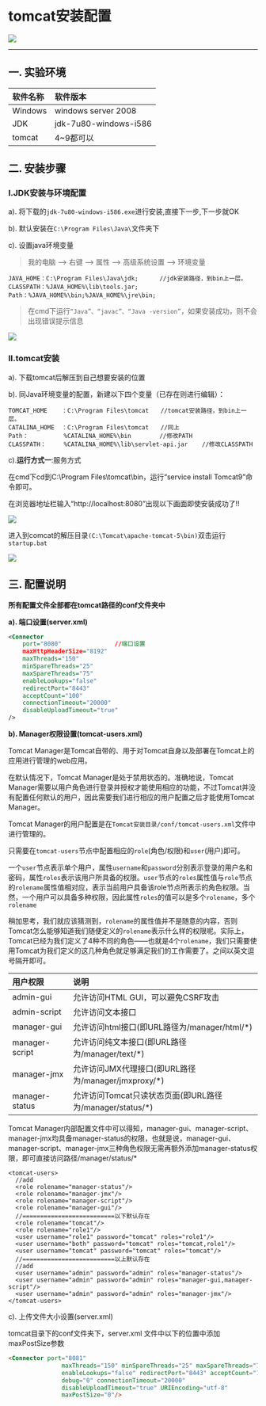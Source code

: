 # tomcat安装配置

![](/weakPassword/image/tomcat-logo.png)

---

## 一. 实验环境

| 软件名称 | 软件版本 |
| :--- | :--- |
| Windows | windows server 2008 |
| JDK | jdk-7u80-windows-i586 |
| tomcat | 4~9都可以 |

## 二. 安装步骤

### I.JDK安装与环境配置

a\). 将下载的`jdk-7u80-windows-i586.exe`进行安装,直接下一步,下一步就OK

b\). 默认安装在`C:\Program Files\Java\`文件夹下

c\). 设置java环境变量

> 我的电脑 --&gt; 右键 --&gt; 属性 --&gt; 高级系统设置 --&gt; 环境变量

```
JAVA_HOME：C:\Program Files\Java\jdk;      //jdk安装路径，到bin上一层。
CLASSPATH：%JAVA_HOME%\lib\tools.jar;
Path：%JAVA_HOME%\bin;%JAVA_HOME%\jre\bin;
```

> 在cmd下运行`“Java”、“javac”、“Java -version”`，如果安装成功，则不会出现错误提示信息

![](/weakPassword/image/tomcat_1.png)

### II.tomcat安装

a\). 下载tomcat后解压到自己想要安装的位置

b\). 同Java环境变量的配置，新建以下四个变量（已存在则进行编辑）：

```
TOMCAT_HOME    ：C:\Program Files\tomcat　　//tomcat安装路径，到bin上一层。
CATALINA_HOME  ：C:\Program Files\tomcat　　//同上
Path：          %CATALINA_HOME%\bin        //修改PATH
CLASSPATH：     %CATALINA_HOME%\lib\servlet-api.jar    //修改CLASSPATH
```

c\).**运行方式一**:服务方式

在cmd下cd到C:\Program Files\tomcat\bin，运行“service install Tomcat9”命令即可。

在浏览器地址栏输入“http://localhost:8080”出现以下画面即使安装成功了!!

![](/weakPassword/image/tomcat_3.png)

进入到comcat的解压目录`(C:\Tomcat\apache-tomcat-5\bin)`双击运行`startup.bat`

![](/weakPassword/image/tomcat_2.png)

## 三. 配置说明

**所有配置文件全部都在tomcat路径的conf文件夹中**

**a\). 端口设置\(server.xml\)**

```xml
<Connector 
    port="8080"               //端口设置
    maxHttpHeaderSize="8192"
    maxThreads="150"
    minSpareThreads="25"
    maxSpareThreads="75"
    enableLookups="false"
    redirectPort="8443"
    acceptCount="100"
    connectionTimeout="20000"
    disableUploadTimeout="true"
/>
```

**b\). Manager权限设置\(tomcat-users.xml\)**

Tomcat Manager是Tomcat自带的、用于对Tomcat自身以及部署在Tomcat上的应用进行管理的web应用。

在默认情况下，Tomcat Manager是处于禁用状态的。准确地说，Tomcat Manager需要以用户角色进行登录并授权才能使用相应的功能，不过Tomcat并没有配置任何默认的用户，因此需要我们进行相应的用户配置之后才能使用Tomcat Manager。

Tomcat Manager的用户配置是在`Tomcat安装目录/conf/tomcat-users.xml`文件中进行管理的。

只需要在`tomcat-users`节点中配置相应的`role`\(角色/权限\)和`user`\(用户\)即可。

一个`user`节点表示单个用户，属性`username`和`password`分别表示登录的用户名和密码，属性`roles`表示该用户所具备的权限。`user`节点的`roles`属性值与`role`节点的`rolename`属性值相对应，表示当前用户具备该role节点所表示的角色权限。当然，一个用户可以具备多种权限，因此属性`roles`的值可以是多个`rolename`，多个`rolename`

稍加思考，我们就应该猜测到，`rolename`的属性值并不是随意的内容，否则Tomcat怎么能够知道我们随便定义的`rolename`表示什么样的权限呢。实际上，Tomcat已经为我们定义了4种不同的角色——也就是4个`rolename`，我们只需要使用Tomcat为我们定义的这几种角色就足够满足我们的工作需要了。之间以英文逗号隔开即可。

| 用户权限 | 说明 |
| :--- | :--- |
| admin-gui | 允许访问HTML GUI，可以避免CSRF攻击 |
| admin-script | 允许访问文本接口 |
| manager-gui | 允许访问html接口\(即URL路径为/manager/html/\*\) |
| manager-script | 允许访问纯文本接口\(即URL路径为/manager/text/\*\) |
| manager-jmx | 允许访问JMX代理接口\(即URL路径为/manager/jmxproxy/\*\) |
| manager-status | 允许访问Tomcat只读状态页面\(即URL路径为/manager/status/\*\) |

Tomcat Manager内部配置文件中可以得知，manager-gui、manager-script、manager-jmx均具备manager-status的权限，也就是说，manager-gui、manager-script、manager-jmx三种角色权限无需再额外添加manager-status权限，即可直接访问路径/manager/status/\*

```
<tomcat-users>
  //add
  <role rolename="manager-status"/>
  <role rolename="manager-jmx"/>
  <role rolename="manager-script"/>
  <role rolename="manager-gui"/>
  //==========================以下默认存在
  <role rolename="tomcat"/>
  <role rolename="role1"/>
  <user username="role1" password="tomcat" roles="role1"/>
  <user username="both" password="tomcat" roles="tomcat,role1"/>
  <user username="tomcat" password="tomcat" roles="tomcat"/>
  //==========================以上默认存在
  //add
  <user username="admin" password="admin" roles="manager-status"/>
  <user username="admin" password="admin" roles="manager-gui,manager-script"/>
  <user username="admin" password="admin" roles="manager-jmx"/>
</tomcat-users>
```

c\). 上传文件大小设置\(server.xml\)

tomcat目录下的conf文件夹下，server.xml 文件中以下的位置中添加maxPostSize参数

```html
<Connector port="8081"    
               maxThreads="150" minSpareThreads="25" maxSpareThreads="75"    
               enableLookups="false" redirectPort="8443" acceptCount="100"    
               debug="0" connectionTimeout="20000"     
               disableUploadTimeout="true" URIEncoding="utf-8"    
               maxPostSize="0"/>
```



